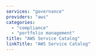 ```yaml
---
services: "governance"
providers: "aws"
categories:
  - "compliance"
  - "portfolio management"
title: "AWS Service Catalog"
linkTitle: "AWS Service Catalog"
---
```

